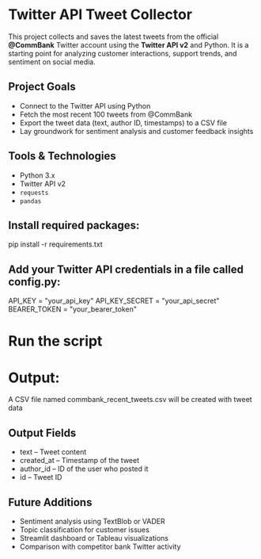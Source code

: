 # Twitter API Tweet Collector

This project collects and saves the latest tweets from the official **@CommBank** Twitter account using the **Twitter API v2** and Python. It is a starting point for analyzing customer interactions, support trends, and sentiment on social media.

## Project Goals

- Connect to the Twitter API using Python
- Fetch the most recent 100 tweets from @CommBank
- Export the tweet data (text, author ID, timestamps) to a CSV file
- Lay groundwork for sentiment analysis and customer feedback insights

## Tools & Technologies

- Python 3.x
- Twitter API v2
- `requests`
- `pandas`

## Install required packages:
pip install -r requirements.txt

## Add your Twitter API credentials in a file called config.py:
API_KEY = "your_api_key"
API_KEY_SECRET = "your_api_secret"
BEARER_TOKEN = "your_bearer_token"

# Run the script

# Output:
A CSV file named commbank_recent_tweets.csv will be created with tweet data

## Output Fields
- text – Tweet content
- created_at – Timestamp of the tweet
- author_id – ID of the user who posted it
- id – Tweet ID
## Future Additions
- Sentiment analysis using TextBlob or VADER
- Topic classification for customer issues
- Streamlit dashboard or Tableau visualizations
- Comparison with competitor bank Twitter activity






